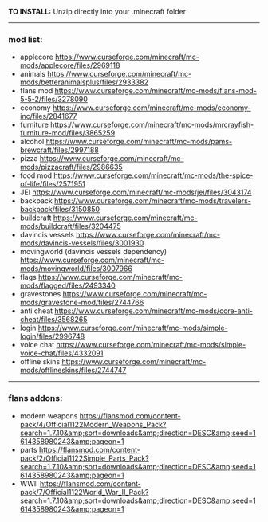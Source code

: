 **TO INSTALL:**
Unzip directly into your .minecraft folder 

---


### **mod list:**

- applecore https://www.curseforge.com/minecraft/mc-mods/applecore/files/2969118
- animals https://www.curseforge.com/minecraft/mc-mods/betteranimalsplus/files/2933382
- flans mod https://www.curseforge.com/minecraft/mc-mods/flans-mod-5-5-2/files/3278090
- economy https://www.curseforge.com/minecraft/mc-mods/economy-inc/files/2841677
- furniture https://www.curseforge.com/minecraft/mc-mods/mrcrayfish-furniture-mod/files/3865259
- alcohol https://www.curseforge.com/minecraft/mc-mods/pams-brewcraft/files/2997188
- pizza https://www.curseforge.com/minecraft/mc-mods/pizzacraft/files/2986635
- food mod https://www.curseforge.com/minecraft/mc-mods/the-spice-of-life/files/2571951
- JEI https://www.curseforge.com/minecraft/mc-mods/jei/files/3043174
- backpack https://www.curseforge.com/minecraft/mc-mods/travelers-backpack/files/3150850
- buildcraft https://www.curseforge.com/minecraft/mc-mods/buildcraft/files/3204475
- davincis vessels https://www.curseforge.com/minecraft/mc-mods/davincis-vessels/files/3001930
- movingworld (davincis vessels dependency) https://www.curseforge.com/minecraft/mc-mods/movingworld/files/3007966
- flags https://www.curseforge.com/minecraft/mc-mods/flagged/files/2493340
- gravestones https://www.curseforge.com/minecraft/mc-mods/gravestone-mod/files/2744766
- anti cheat https://www.curseforge.com/minecraft/mc-mods/core-anti-cheat/files/3568265
- login https://www.curseforge.com/minecraft/mc-mods/simple-login/files/2996748
- voice chat https://www.curseforge.com/minecraft/mc-mods/simple-voice-chat/files/4332091
- offline skins https://www.curseforge.com/minecraft/mc-mods/offlineskins/files/2744747

---

### **flans addons:**

- modern weapons https://flansmod.com/content-pack/4/Official1122Modern_Weapons_Pack?search=1.7.10&amp;sort=downloads&amp;direction=DESC&amp;seed=1614358980243&amp;pageon=1
- parts https://flansmod.com/content-pack/2/Official1122Simple_Parts_Pack?search=1.7.10&amp;sort=downloads&amp;direction=DESC&amp;seed=1614358980243&amp;pageon=1
- WWII https://flansmod.com/content-pack/7/Official1122World_War_II_Pack?search=1.7.10&amp;sort=downloads&amp;direction=DESC&amp;seed=1614358980243&amp;pageon=1
